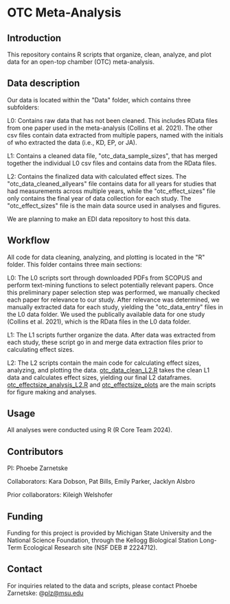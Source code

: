 # OTC Meta-Analysis

## Introduction

This repository contains R scripts that organize, clean, analyze, and plot data for an open-top chamber (OTC) meta-analysis.

## Data description

Our data is located within the "Data" folder, which contains three subfolders:

L0: Contains raw data that has not been cleaned. This includes RData files from one paper used in the meta-analysis (Collins et al. 2021). The other csv files contain data extracted from multiple papers, named with the initials of who extracted the data (i.e., KD, EP, or JA).

L1: Contains a cleaned data file, "otc_data_sample_sizes", that has merged together the individual L0 csv files and contains data from the RData files.

L2: Contains the finalized data with calculated effect sizes. The "otc_data_cleaned_allyears" file contains data for all years for studies that had measurements across multiple years, while the "otc_effect_sizes" file only contains the final year of data collection for each study. The "otc_effect_sizes" file is the main data source used in analyses and figures.

We are planning to make an EDI data repository to host this data.

## Workflow

All code for data cleaning, analyzing, and plotting is located in the "R" folder. This folder contains three main sections:

L0: The L0 scripts sort through downloaded PDFs from SCOPUS and perform text-mining functions to select potentially relevant papers. Once this preliminary paper selection step was performed, we manually checked each paper for relevance to our study. After relevance was determined, we manually extracted data for each study, yielding the "otc_data_entry" files in the L0 data folder. We used the publically available data for one study (Collins et al. 2021), which is the RData files in the L0 data folder.

L1: The L1 scripts further organize the data. After data was extracted from each study, these script go in and merge data extraction files prior to calculating effect sizes.

L2: The L2 scripts contain the main code for calculating effect sizes, analyzing, and plotting the data. [otc_data_clean_L2.R](https://github.com/SpaCE-Lab-MSU/OTCMetaAnalysis/blob/main/R/L2/otc_data_clean_L2.R) takes the clean L1 data and calculates effect sizes, yielding our final L2 dataframes. [otc_effectsize_analysis_L2.R](https://github.com/SpaCE-Lab-MSU/OTCMetaAnalysis/blob/main/R/L2/otc_effectsize_analyses_L2.R) and [otc_effectsize_plots](https://github.com/SpaCE-Lab-MSU/OTCMetaAnalysis/blob/main/R/L2/otc_effectsize_plots_L2.R) are the main scripts for figure making and analyses.

## Usage

All analyses were conducted using R (R Core Team 2024).

## Contributors

PI: Phoebe Zarnetske

Collaborators: Kara Dobson, Pat Bills, Emily Parker, Jacklyn Alsbro

Prior collaborators: Kileigh Welshofer

## Funding

Funding for this project is provided by Michigan State University and the National Science Foundation, through the Kellogg Biological Station Long-Term Ecological Research site (NSF DEB # 2224712).

## Contact

For inquiries related to the data and scripts, please contact Phoebe Zarnetske: @plz@msu.edu

